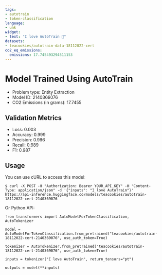 ```yaml
---
tags:
- autotrain
- token-classification
language:
- unk
widget:
- text: "I love AutoTrain 🤗"
datasets:
- teacookies/autotrain-data-18112022-cert
co2_eq_emissions:
  emissions: 17.745493294511153
---
```


# Model Trained Using AutoTrain

- Problem type: Entity Extraction
- Model ID: 2140369076
- CO2 Emissions (in grams): 17.7455

## Validation Metrics

- Loss: 0.003
- Accuracy: 0.999
- Precision: 0.986
- Recall: 0.989
- F1: 0.987

## Usage

You can use cURL to access this model:

```
$ curl -X POST -H "Authorization: Bearer YOUR_API_KEY" -H "Content-Type: application/json" -d '{"inputs": "I love AutoTrain"}' https://api-inference.huggingface.co/models/teacookies/autotrain-18112022-cert-2140369076
```

Or Python API:

```
from transformers import AutoModelForTokenClassification, AutoTokenizer

model = AutoModelForTokenClassification.from_pretrained("teacookies/autotrain-18112022-cert-2140369076", use_auth_token=True)

tokenizer = AutoTokenizer.from_pretrained("teacookies/autotrain-18112022-cert-2140369076", use_auth_token=True)

inputs = tokenizer("I love AutoTrain", return_tensors="pt")

outputs = model(**inputs)
```
